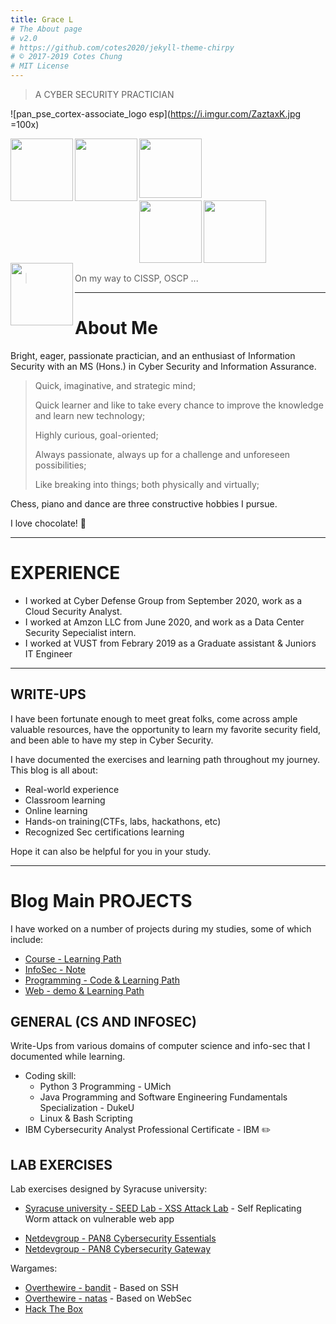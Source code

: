 ```yaml
---
title: Grace L
# The About page
# v2.0
# https://github.com/cotes2020/jekyll-theme-chirpy
# © 2017-2019 Cotes Chung
# MIT License
---
```


> A CYBER SECURITY PRACTICIAN

![pan_pse_cortex-associate_logo esp](https://i.imgur.com/ZaztaxK.jpg =100x)

<img src="https://i.imgur.com/hOFYY7s.png" width="100" align="left"/> <img src="https://i.imgur.com/UYv2Cpd.png" width="100" align="left"/> <img src="https://i.imgur.com/tIMuMgk.jpg" width="100" height="95" align="left"/>

<br>
<br>
<br>
<br>
<br>

<img src="https://i.imgur.com/vMmUZBI.png" width="100" align="left"/> <img src="https://i.imgur.com/0SQ0jOP.png" width="100" align="left"/> <img src="https://i.imgur.com/K3wKueK.png" width="100" align="left"/>

<br>
<br>
<br>
<br>
<br>
<br>

> On my way to CISSP, OSCP ...

---

# About Me

Bright, eager, passionate practician, and an enthusiast of Information Security with an MS (Hons.) in Cyber Security and Information Assurance.

> Quick, imaginative, and strategic mind;
>
> Quick learner and like to take every chance to improve the knowledge and learn new technology;
>
> Highly curious, goal-oriented;
>
> Always passionate, always up for a challenge and unforeseen possibilities;
>
> Like breaking into things; both physically and virtually;

Chess, piano and dance are three constructive hobbies I pursue.

I love chocolate! 🍫  

---

# EXPERIENCE

- I worked at Cyber Defense Group from September 2020, work as a Cloud Security Analyst.
- I worked at Amzon LLC from June 2020, and work as a Data Center Security Sepecialist intern.
- I worked at VUST from Febrary 2019 as a Graduate assistant & Juniors IT Engineer

---

## WRITE-UPS

I have been fortunate enough to meet great folks, come across ample valuable resources, have the opportunity to learn my favorite security field, and been able to have my step in Cyber Security.

I have documented the exercises and learning path throughout my journey. This blog is all about:
- Real-world experience
- Classroom learning
- Online learning
- Hands-on training(CTFs, labs, hackathons, etc)
- Recognized Sec certifications learning

Hope it can also be helpful for you in your study.

---

# Blog Main PROJECTS

I have worked on a number of projects during my studies, some of which include:
- [Course - Learning Path](https://ocholuo.github.io/posts/CourseREADME/)
- [InfoSec - Note](https://ocholuo.github.io/posts/InfoSecREADME/)
- [Programming - Code & Learning Path](https://ocholuo.github.io/posts/CodeREADME/)
- [Web - demo & Learning Path](https://ocholuo.github.io/posts/WebREADME/)

<!-- To know more about the projects vist the Projects page using the button below. The page has "Learn More" links to navigate to their respective GitHub repository home pages. -->


## GENERAL (CS AND INFOSEC)
Write-Ups from various domains of computer science and info-sec that I documented while learning.
- Coding skill:
  - Python 3 Programming - UMich
  - Java Programming and Software Engineering Fundamentals Specialization - DukeU
  - Linux & Bash Scripting
- IBM Cybersecurity Analyst Professional Certificate - IBM ✏️
<!-- Analysis of Marriott Data Breach - Diamond Model
Introduction to Linux Device Drivers
Make your own command in linux
Basics of Socket Programming in Java
Introduction to Netcat -->

## LAB EXERCISES

Lab exercises designed by Syracuse university:
- [Syracuse university - SEED Lab - XSS Attack Lab](https://ocholuo.github.io/posts/SEED-Labs-CrossSiteScripting-Attack-Lab/) - Self Replicating Worm attack on vulnerable web app  
<!-- Set UID Attack Lab - Exploiting setuid and LD_PRELOAD env variable. -->
<!-- MD5 Attack Lab - Attack Merkle Damgard construction of MD5 using collisions. -->
- [Netdevgroup - PAN8 Cybersecurity Essentials](https://ocholuo.github.io/posts/PAN8-Cybersecurity-Essentials/)
- [Netdevgroup - PAN8 Cybersecurity Gateway](https://ocholuo.github.io//posts/PAN8-Cybersecurity-Gateway/)

Wargames:
- [Overthewire - bandit](https://ocholuo.github.io/posts/Overthewire-bandit/) - Based on SSH
- [Overthewire - natas](https://ocholuo.github.io/posts/Overthewire-natas/) - Based on WebSec
- [Hack The Box](https://ocholuo.github.io/tags/hackthebox/)

<!-- Leviathan - Based on SetUID.
Narnia - Based on binary exploitation.
Protostar - Based on binary exploitation. -->
